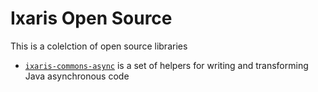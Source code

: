 # Ixaris Open Source

This is a colelction of open source libraries

- [`ixaris-commons-async`](commons-async\README.md) is a set of helpers for writing and transforming Java asynchronous code